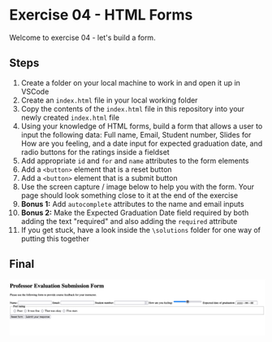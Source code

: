 # Exercise 04 - HTML Forms

Welcome to exercise 04 - let's build a form.

## Steps

1. Create a folder on your local machine to work in and open it up in VSCode
2. Create an `index.html` file in your local working folder
3. Copy the contents of the `index.html` file in this repository into your newly created `index.html` file
4. Using your knowledge of HTML forms, build a form that allows a user to input the following data: Full name, Email, Student number, Slides for How are you feeling, and a date input for expected graduation date, and radio buttons for the ratings inside a fieldset
5. Add appropriate `id` and `for` and `name` attributes to the form elements
6. Add a `<button>` element that is a reset button
7. Add a `<button>` element that is a submit button
8. Use the screen capture / image below to help you with the form. Your page should look something close to it at the end of the exercise
9. **Bonus 1:** Add `autocomplete` attributes to the name and email inputs
10. **Bonus 2:** Make the Expected Graduation Date field required by both adding the text "required" and also adding the `required` attribute
11. If you get stuck, have a look inside the `\solutions` folder for one way of putting this together

## Final

![This is an image of the finished product](/images/finished.png)
